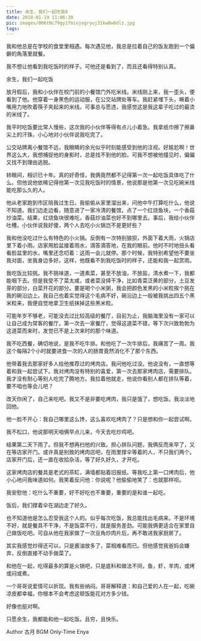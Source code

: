 ```yaml
---
title: 余生，我们一起吃饭8
date: 2018-01-19 11:06:30
pic: images/006tNc79gy1fmiojegryuj31kw0w0dlz.jpg
tags:
---
```


我和他总是在学校的食堂里相遇。每次遇见他，我总是拉着自己的饭友跑到一个偏僻的角落里就餐。

我不想让他看到我吃饭时的样子。可他还是看到了，而且还看得特别认真。

余生，我们一起吃饭

放月假后，我和小伙伴在校门前的小餐馆门外吃米线。米线刚上来，我一歪头，便看到了他。他穿着一身黑色的运动服，在公交站牌处等车。我赶紧埋下头，噘着小嘴用力地吹着筷子夹起来的米线。可事总与愿违，我感觉这是我这辈子吃过的最烫的米线了。

我平时吃饭要比常人慢些，这次我的小伙伴等得有点儿小着急。我拿纸巾擦了擦鼻尖上的汗珠，小心地对小伙伴说我吃完了。

公交站牌离小餐馆不远，我眼睛的余光似乎时刻能感受到他的注视。好尴尬啊！世界这么大，我想捕捉他的身影时，总是找不到他的脸。可我不想被他撞见时，偏偏又找不到理由逃脱。

转眼间，相识已十年。真的好奇怪，我俩竟然都不记得第一次一起吃饭具体吃了什么。但他说他依稀记得他第一次见我吃饭时的情景，他说那是他第一次见吃碗米线能吃那么久的人。

他从老家跑到市区陪我过生日。我偷偷从家里溜出来，问他中午打算吃什么，他说不知道。我们边走边看，随意进了一家冷清的餐馆，点了一个红烧鱼块，一个香菇炒油菜。结果，红烧鱼块很难吃，香菇炒油菜也好不到哪里去。事后，我给小伙伴吐槽。小伙伴说我好傻，两个人去吃小火锅岂不是更好些？

我和他没吃过什么有特色的小火锅。反倒有一次特别狼狈，外面下着大雨，火锅店里下着小雨。店家用脸盆接着雨水，滴答滴答地，在我的眼前。他时不时地扭头看看脸盆里的水，嘴里还念叨着：这雨一会儿就停。那个时候，我特别希望他不要坐我对面，坐我身边多好。这样，他既看不到我吃饭时的样子，还能和我一起赏雨。

我吃饭比较挑。我不挑味道，一道素菜，甚至不放油，不放盐，清水煮一下，我都能咽下去。但是我受不了菜太咸，或者菜没择干净，比如青菜泛黄的部分，土豆发芽的部分，白菜开花的部分。要是喝个小米粥，我会把颜色发黑的小米粒挨个挑在我的碗沿边上。我自己也着实觉得这个毛病不好，碗沿边上一般被我挑出四五个黑米粒来，我便自觉地拿卫生纸抹掉这些黑米粒。

可能年岁不够老，可能没去过比较高级的餐厅，目前为止，我脑海里没有一家可以让自己成为常客的餐厅。第一次去一家餐厅，觉得这道菜不错，等下次兴致勃勃为这道菜而来时，发觉已不是上次来时的那个味道。

我不吃西餐，确切地说，是我不吃牛排。和他吃了一次牛排后，我痛苦了一周。我这个每隔2个小时就要进食一次的人的肠胃竟然消化不了那个东西。

他带着我去那家好多人给他推荐过的烤肉店。我问他吃过没。他说没有，一直想等着和我一起尝试下。我对烤肉没有特别的喜爱，第一次去那家烤肉店，需要排队。我才没有耐心等别人吃完了腾地方。我拉着他就走，他说你看别人都在排队等着，要不咱也等会儿吧？

改天你闲了，自己来吃吧。我又不是非要吃烤肉，我只是饿了，想吃饭。我淡淡地回他。

他一脸不开心：我自己哪里这么馋，这么喜欢吃烤肉了？只是想和你一起尝试啊。

我不松口，他说那明天咱俩早点儿来，今天去吃炒鸡吧。

结果第二天下雨了。但我不想再扫他的兴致。担心排队问题，我俩反而来早了，又在等店家开门。或许真是别致的烤肉店吧，在雨里撑伞等着的人，不只我们两个。店家开门后，还一直在收拾杂活，等了好久好久，才开吃。

这家烤肉店的餐具是老式的茶缸，满墙都贴着旧报纸。等我吃上第一口烤肉后，他小心地问我味道如何。我笑着反问他：你说呢？他偷偷地笑了：也就那样呗。

我安慰他：吃什么不重要，好不好吃也不重要，重要的是和谁一起吃。

饭后，我们撑着伞在湖边走了好久。

也不知道他是怎么忍受我这个人的。似乎每次吃饭，我总能找出毛病来。不是环境不好，就是餐具不干净，不是饭菜不行，就是服务差劲。可能我俩更适合在家里自己做饭吃吧。可自从他在我家做了一次豆角炒肉片后，再不敢进我家厨房了。

其实我感觉炒得还可以，只是酱油放多了，菜相难看而已。但他感觉我爸妈会嫌弃，反倒直接不动手做菜了。

和他在一起，吃得最多的算是火锅吧，只是底料和做法不同，鱼，虾，羊肉，或烤或闷或煮。

一个哥哥说爱情可以折现。我有些纳闷。哥哥解释道：和自己爱的人在一起，吃碗凉皮都幸福，你根本不会考虑这顿饭能花对方多少钱。

好像也挺对啊。

只愿余生，我都能和他一起吃饭。且穷，且快乐。

Author 古月
BGM Only-Time Enya